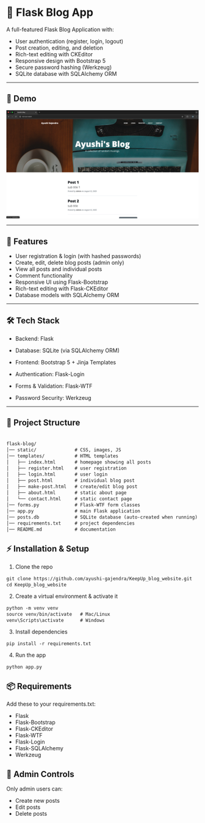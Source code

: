 # 📝 Flask Blog App

A full-featured Flask Blog Application with:
- User authentication (register, login, logout)
- Post creation, editing, and deletion
- Rich-text editing with CKEditor
- Responsive design with Bootstrap 5
- Secure password hashing (Werkzeug)
- SQLite database with SQLAlchemy ORM

---

## 📸 Demo

![App Screenshot](Screenshot.png)

---

## 🚀 Features

- User registration & login (with hashed passwords)
- Create, edit, delete blog posts (admin only)
- View all posts and individual posts
- Comment functionality
- Responsive UI using Flask-Bootstrap
- Rich-text editing with Flask-CKEditor
- Database models with SQLAlchemy ORM

---

## 🛠️ Tech Stack

- Backend: Flask

- Database: SQLite (via SQLAlchemy ORM)

- Frontend: Bootstrap 5 + Jinja Templates

- Authentication: Flask-Login

- Forms & Validation: Flask-WTF

- Password Security: Werkzeug

---

## 📂 Project Structure
```

flask-blog/
│── static/              # CSS, images, JS
│── templates/           # HTML templates
│   ├── index.html       # homepage showing all posts
│   ├── register.html    # user registration
│   ├── login.html       # user login
│   ├── post.html        # individual blog post
│   ├── make-post.html   # create/edit blog post
│   ├── about.html       # static about page
│   └── contact.html     # static contact page
│── forms.py             # Flask-WTF form classes
│── app.py               # main Flask application
│── posts.db             # SQLite database (auto-created when running)
│── requirements.txt     # project dependencies
│── README.md            # documentation

```

## ⚡ Installation & Setup

1. Clone the repo

```
git clone https://github.com/ayushi-gajendra/KeepUp_blog_website.git
cd KeepUp_blog_website
```

2. Create a virtual environment & activate it
```
python -m venv venv
source venv/bin/activate   # Mac/Linux
venv\Scripts\activate      # Windows
```

3. Install dependencies
```
pip install -r requirements.txt
```

4. Run the app
```
python app.py
```

## 📦 Requirements

Add these to your requirements.txt:

- Flask
- Flask-Bootstrap
- Flask-CKEditor
- Flask-WTF
- Flask-Login
- Flask-SQLAlchemy
- Werkzeug

## 🔑 Admin Controls

Only admin users can:
- Create new posts
- Edit posts
- Delete posts
